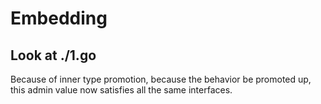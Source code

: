 # Embedding

## Look at ./1.go
Because of inner type promotion, because the behavior be promoted up, this admin value 
now satisfies all the same interfaces.